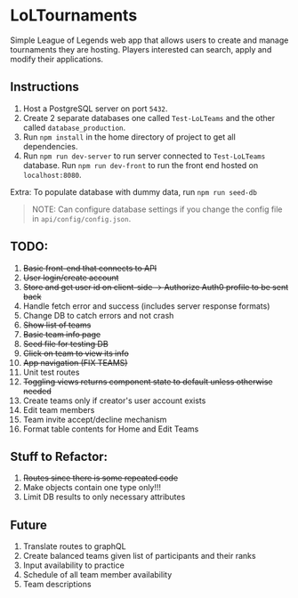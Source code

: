 # LoLTournaments
Simple League of Legends web app that allows users to create and manage tournaments they are hosting. Players interested can search, apply and modify their applications.

## Instructions
1. Host a PostgreSQL server on port `5432`.
2. Create 2 separate databases one called `Test-LoLTeams` and the other called `database_production`.
3. Run `npm install` in the home directory of project to get all dependencies.
4. Run `npm run dev-server` to run server connected to `Test-LoLTeams` database. Run `npm run dev-front` to run the front end hosted on `localhost:8080`.

Extra: To populate database with dummy data, run `npm run seed-db`

>NOTE: Can configure database settings if you change the config file in `api/config/config.json`.

## TODO:
1. ~~Basic front-end that connects to API~~
2. ~~User login/create account~~
3. ~~Store and get user id on client-side -> Authorize Auth0 profile to be sent back~~
4. Handle fetch error and success (includes server response formats)
5. Change DB to catch errors and not crash
6. ~~Show list of teams~~
7. ~~Basic team info page~~
8. ~~Seed file for testing DB~~
9. ~~Click on team to view its info~~
10. ~~App navigation (FIX TEAMS)~~
11. Unit test routes
12. ~~Toggling views returns component state to default unless otherwise needed~~
13. Create teams only if creator's user account exists
14. Edit team members
15. Team invite accept/decline mechanism
16. Format table contents for Home and Edit Teams


## Stuff to Refactor:
1. ~~Routes since there is some repeated code~~
2. Make objects contain one type only!!!
3. Limit DB results to only necessary attributes


## Future
1. Translate routes to graphQL
2. Create balanced teams given list of participants and their ranks
3. Input availability to practice
4. Schedule of all team member availability
5. Team descriptions
